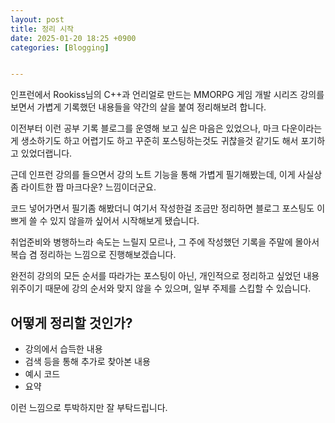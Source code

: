 ```yaml
---
layout: post
title: 정리 시작
date: 2025-01-20 18:25 +0900
categories: [Blogging]


---
```


인프런에서 Rookiss님의 C++과 언리얼로 만드는 MMORPG 게임 개발 시리즈 강의를 보면서 가볍게 기록했던 내용들을 약간의 살을 붙여 정리해보려 합니다.

이전부터 이런 공부 기록 블로그를 운영해 보고 싶은 마음은 있었으나, 마크 다운이라는게 생소하기도 하고 어렵기도 하고 꾸준히 포스팅하는것도 귀찮을것 같기도 해서 포기하고 있었더랩니다.

근데 인프런 강의를 들으면서 강의 노트 기능을 통해 가볍게 필기해봤는데, 이게 사실상 좀 라이트한 짭 마크다운? 느낌이더군요.

코드 넣어가면서 필기좀 해봤더니 여기서 작성한걸 조금만 정리하면 블로그 포스팅도 이쁘게 쓸 수 있지 않을까 싶어서 시작해보게 됐습니다.

취업준비와 병행하느라 속도는 느릴지 모르나, 그 주에 작성했던 기록을 주말에 몰아서 복습 겸 정리하는 느낌으로 진행해보겠습니다.



완전히 강의의 모든 순서를 따라가는 포스팅이 아닌, 개인적으로 정리하고 싶었던 내용 위주이기 때문에 강의 순서와 맞지 않을 수 있으며, 일부 주제를 스킵할 수 있습니다.



## 어떻게 정리할 것인가?

- 강의에서 습득한 내용
- 검색 등을 통해 추가로 찾아본 내용
- 예시 코드
- 요약



이런 느낌으로 투박하지만 잘 부탁드립니다.



